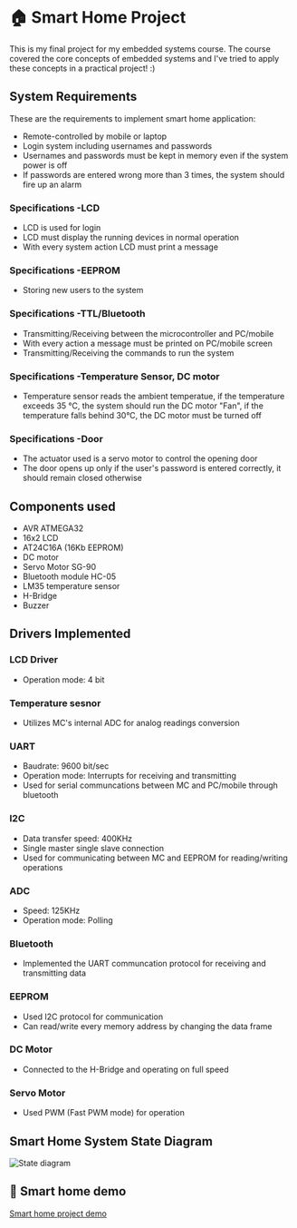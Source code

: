 
# 🏠 Smart Home Project

This is my final project for my embedded systems course.
The course covered the core concepts of embedded systems and I've tried to apply these concepts in a practical project! :)
## System Requirements
These are the requirements to implement smart home application:
- Remote-controlled by mobile or laptop
- Login system including usernames and passwords
- Usernames and passwords must be kept in memory even if the system power is off
- If passwords are entered wrong more than 3 times, the system should fire up an alarm
### Specifications -LCD
- LCD is used for login
- LCD must display the running devices in normal operation
- With every system action LCD must print a message

### Specifications -EEPROM
- Storing new users to the system
### Specifications -TTL/Bluetooth
- Transmitting/Receiving between the microcontroller and PC/mobile
- With every action a message must be printed on PC/mobile screen
- Transmitting/Receiving the commands to run the system
### Specifications -Temperature Sensor, DC motor
- Temperature sensor reads the ambient temperatue, if the temperature exceeds 35 °C, the system should run the DC motor "Fan", if the temperature falls behind 30°C, the DC motor must be turned off
### Specifications -Door
- The actuator used is a servo motor to control the opening door
- The door opens up only if the user's password is entered correctly, it should remain closed otherwise

## Components used
- AVR ATMEGA32
- 16x2 LCD
- AT24C16A (16Kb EEPROM)
- DC motor
- Servo Motor SG-90
- Bluetooth module HC-05
- LM35 temperature sensor
- H-Bridge
- Buzzer

## Drivers Implemented
### LCD Driver
- Operation mode: 4 bit
### Temperature sesnor
- Utilizes MC's internal ADC for analog readings conversion
### UART
- Baudrate: 9600 bit/sec
- Operation mode: Interrupts for receiving and transmitting
- Used for serial communcations between MC and PC/mobile through bluetooth
### I2C
- Data transfer speed: 400KHz
- Single master single slave connection
- Used for communicating between MC and EEPROM for reading/writing operations
### ADC
- Speed: 125KHz
- Operation mode: Polling
### Bluetooth
- Implemented the UART communcation protocol for receiving and transmitting data
### EEPROM
- Used I2C protocol for communication
- Can read/write every memory address by changing the data frame
### DC Motor
- Connected to the H-Bridge and operating on full speed
### Servo Motor
- Used PWM (Fast PWM mode) for operation
## Smart Home System State Diagram
![State diagram](https://user-images.githubusercontent.com/78038233/185661064-c1db51c2-1317-4fab-8180-c726b0b83f66.PNG)

## 🔗 Smart home demo
[Smart home project demo](https://drive.google.com/file/d/16_I1k_2VBO2R4m-A5Yu4stME-1ol_NHQ/view?usp=sharing)
